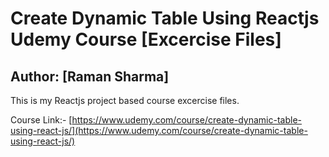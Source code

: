 # Create Dynamic Table Using Reactjs Udemy Course [Excercise Files]

## Author: [Raman Sharma]

This is my Reactjs project based course excercise files.

Course Link:- [https://www.udemy.com/course/create-dynamic-table-using-react-js/](https://www.udemy.com/course/create-dynamic-table-using-react-js/)

